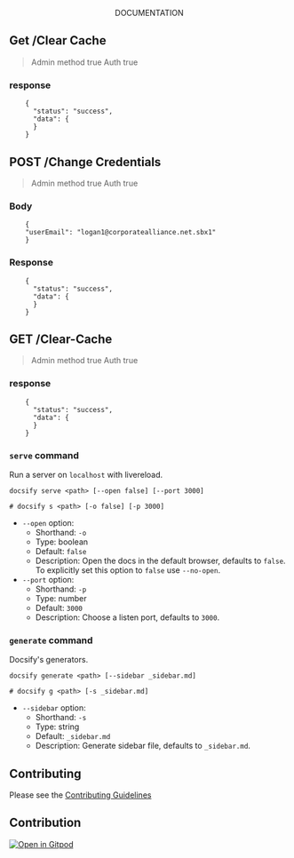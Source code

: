 <p align="center">
  <a href="https://docsify.js.org">
  </a>
</p>

<p align="center">
    DOCUMENTATION
</p>

<p align="center">
  <a href="https://opencollective.com/docsify/order/3254">
  </a>
</p>

## Get /Clear Cache

>Admin method true
>Auth true 

### response
```shell
    {
      "status": "success",
      "data": {
      }
    }
```
## POST /Change Credentials
>Admin method true
>Auth true 
### Body
```shell
    {
    "userEmail": "logan1@corporatealliance.net.sbx1"
    }
```
### Response
```shell
    {
      "status": "success",
      "data": {
      }
    }
```

## GET /Clear-Cache

>Admin method true
>Auth true 
### response
```shell
    {
      "status": "success",
      "data": {
      }
    }
```

### `serve` command

Run a server on `localhost` with livereload.

```shell
docsify serve <path> [--open false] [--port 3000]

# docsify s <path> [-o false] [-p 3000]
```

- `--open` option:
  - Shorthand: `-o`
  - Type: boolean
  - Default: `false`
  - Description: Open the docs in the default browser, defaults to `false`. To explicitly set this option to `false` use `--no-open`.
- `--port` option:
  - Shorthand: `-p`
  - Type: number
  - Default: `3000`
  - Description: Choose a listen port, defaults to `3000`.

### `generate` command

Docsify's generators.

```shell
docsify generate <path> [--sidebar _sidebar.md]

# docsify g <path> [-s _sidebar.md]
```

- `--sidebar` option:
  - Shorthand: `-s`
  - Type: string
  - Default: `_sidebar.md`
  - Description: Generate sidebar file, defaults to `_sidebar.md`.

## Contributing
Please see the [Contributing Guidelines](./CONTRIBUTING.md)

## Contribution

[![Open in Gitpod](https://gitpod.io/button/open-in-gitpod.svg)](https://gitpod.io/#https://github.com/docsifyjs/docsify-cli)
